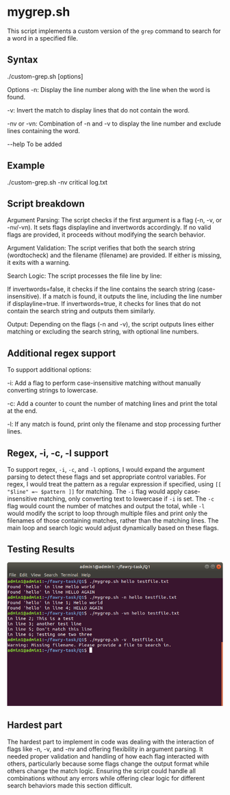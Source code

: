 # mygrep.sh

This script implements a custom version of the `grep` command to search for a word in a specified file. 



## Syntax

./custom-grep.sh [options] <word-to-check> <filename>


Options
-n: Display the line number along with the line when the word is found.

-v: Invert the match to display lines that do not contain the word.

-nv or -vn: Combination of -n and -v to display the line number and exclude lines containing the word.

--help To be added 

## Example
./custom-grep.sh -nv critical log.txt

## Script breakdown

Argument Parsing:
The script checks if the first argument is a flag (-n, -v, or -nv/-vn). It sets flags displayline and invertwords accordingly.
If no valid flags are provided, it proceeds without modifying the search behavior.

Argument Validation:
The script verifies that both the search string (wordtocheck) and the filename (filename) are provided. If either is missing, it exits with a warning.

Search Logic:
The script processes the file line by line:

If invertwords=false, it checks if the line contains the search string (case-insensitive). If a match is found, it outputs the line, including the line number if displayline=true.
If invertwords=true, it checks for lines that do not contain the search string and outputs them similarly.

Output:
Depending on the flags (-n and -v), the script outputs lines either matching or excluding the search string, with optional line numbers.

## Additional regex support

To support additional options:

-i: Add a flag to perform case-insensitive matching without manually converting strings to lowercase.

-c: Add a counter to count the number of matching lines and print the total at the end.

-l: If any match is found, print only the filename and stop processing further lines.

## Regex, -i, -c, -l support

To support regex, `-i`, `-c`, and `-l` options, I would expand the argument parsing to detect these flags and set appropriate control variables. For regex, I would treat the pattern as a regular expression if specified, using `[[ "$line" =~ $pattern ]]` for matching. The `-i` flag would apply case-insensitive matching, only converting text to lowercase if `-i` is set. The `-c` flag would count the number of matches and output the total, while `-l` would modify the script to loop through multiple files and print only the filenames of those containing matches, rather than the matching lines. The main loop and search logic would adjust dynamically based on these flags.

## Testing Results

![Testing Results](mygrep.png)

## Hardest part
The hardest part to implement in code was dealing with the interaction of flags like -n, -v, and -nv and offering flexibility in argument parsing. It needed proper validation and handling of how each flag interacted with others, particularly because some flags change the output format while others change the match logic. Ensuring the script could handle all combinations without any errors while offering clear logic for different search behaviors made this section difficult.